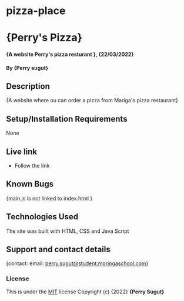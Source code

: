 # pizza-place
# {Perry's Pizza}
#### {A website Perry's pizza resturant }, {22/03/2022}
#### By **{Perry sugut}**
## Description
{A website where ou can order a pizza from Mariga's pizza restaurant}
## Setup/Installation Requirements
None

## Live link
* Follow the link 

## Known Bugs
{main.js is not linked to index.html }
## Technologies Used
The site was built with HTML, CSS and Java Script
## Support and contact details
{contact: email: perry.sugut@student.moringaschool.com}
### License
This is under the [MIT](licence) license
Copyright (c) {2022} **{Perry Sugut}**
